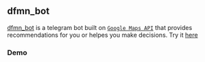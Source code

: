## dfmn_bot
[dfmn_bot](t.me/dfmn_bot) is a telegram bot built on [`Google Maps API`](https://developers.google.com/maps/documentation) that provides recommendations for you or helpes you make decisions.
Try it [here](t.me/dfmn_bot)

### Demo





